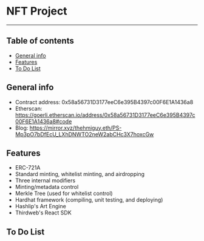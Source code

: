 # NFT Project

---

## Table of contents

- [General info](#general-info)
- [Features](#features)
- [To Do List](#to-do-list)

## General info

- Contract address: 0x58a56731D3177eeC6e395B4397c00F6E1A1436a8
- Etherscan: https://goerli.etherscan.io/address/0x58a56731D3177eeC6e395B4397c00F6E1A1436a8#code
- Blog: https://mirror.xyz/thehmiguy.eth/PS-Mp3pO7bDfEcU_LXhDNWTO2neW2abCHc3X7hoxcGw

## Features

- ERC-721A
- Standard minting, whitelist minting, and airdropping
- Three internal modifiers
- Minting/metadata control
- Merkle Tree (used for whitelist control)
- Hardhat framework (compiling, unit testing, and deploying)
- Hashlip's Art Engine
- Thirdweb's React SDK

## To Do List
